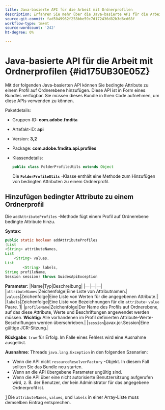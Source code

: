 ```yaml
---
title: Java-basierte API für die Arbeit mit Ordnerprofilen
description: Erfahren Sie mehr über die Java-basierte API für die Arbeit mit Ordnerprofilen
source-git-commit: fad5049962f258bbe59c7d172436d82b3d6cd68f
workflow-type: tm+mt
source-wordcount: '242'
ht-degree: 0%

---
```



# Java-basierte API für die Arbeit mit Ordnerprofilen {#id175UB30E05Z}

Mit der folgenden Java-basierten API können Sie bedingte Attribute zu einem Profil auf Ordnerebene hinzufügen. Diese API ist in Form eines Bundles verfügbar. Sie müssen dieses Bundle in Ihren Code aufnehmen, um diese APIs verwenden zu können.

Paketdetails:

- Gruppen-ID: **com.adobe.fmdita**

- Artefakt-ID: **api**

- Version: **3,2**

- Package: **com.adobe.fmdita.api.profiles**

- Klassendetails:

  ```JAVA
  public class FolderProfileUtils extends Object
  ```

  Die **`FolderProfileUtils`** -Klasse enthält eine Methode zum Hinzufügen von bedingten Attributen zu einem Ordnerprofil.


## Hinzufügen bedingter Attribute zu einem Ordnerprofil

Die ``addAttributeProfiles`` -Methode fügt einem Profil auf Ordnerebene bedingte Attribute hinzu.

**Syntax**:

```JAVA
public static boolean addAttributeProfiles
(List
<String> attributeNames, 
List
    <String> values, 
List
        <String> labels,
String profileName, 
Session session) throws GuidesApiException
```

**Parameter**: |Name|Typ|Beschreibung| |—|—|—| |``attributeNames``|Zeichenfolge|Eine Liste von Attributnamen.| |``values``|Zeichenfolge|Eine Liste von Werten für die angegebenen Attribute.| |`labels`|Zeichenfolge|Eine Liste von Bezeichnungen für die `attribute`- `value` Paare. [1](#fntarg_1)| |`profileName`|Zeichenfolge|Der Name des Profils auf Ordnerebene, auf das diese Attribute, Werte und Beschriftungen angewendet werden müssen. **Wichtig:** Alle vorhandenen im Profil definierten Attribute-Werte-Beschriftungen werden überschrieben.| |`session`|javax.jcr.Session|Eine gültige JCR-Sitzung.|

**Rückgabe**:
`true` für Erfolg. Im Falle eines Fehlers wird eine Ausnahme ausgelöst.

**Ausnahme**: Threads ``java.lang.Exception`` in den folgenden Szenarien:

- Wenn die API nicht `resourceResolverFactory` -Objekt. In diesem Fall sollten Sie das Bundle neu starten.
- Wenn an die API übergebene Parameter ungültig sind.
- Wenn die API über eine nicht autorisierte Benutzersitzung aufgerufen wird, z. B. der Benutzer, der kein Administrator für das angegebene Ordnerprofil ist.

[1](#fnsrc_1) Die `attributeNames`, `values`, und `labels` in einer Array-Liste muss demselben Eintrag entsprechen.

